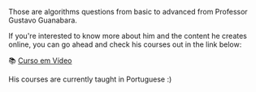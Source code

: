 Those are algorithms questions from basic to advanced from Professor Gustavo Guanabara.

If you're interested to know more about him and the content he creates online, you can go ahead and check his courses out in the link below:

:books: [Curso em Vídeo](https://www.cursoemvideo.com/curso/curso-de-algoritmo/)

His courses are currently taught in Portuguese :)
